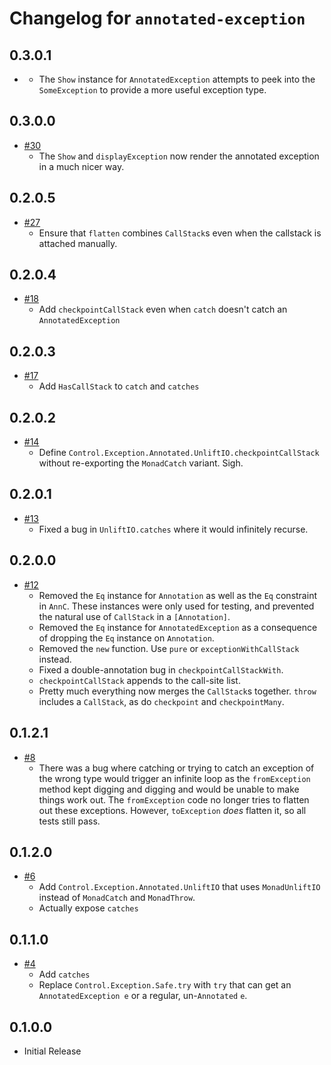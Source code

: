 # Changelog for `annotated-exception`

## 0.3.0.1

- []()
    - The `Show` instance for `AnnotatedException` attempts to peek into the
      `SomeException` to provide a more useful exception type.

## 0.3.0.0

- [#30](https://github.com/parsonsmatt/annotated-exception/pull/30)
    - The `Show` and `displayException` now render the annotated exception in a
      much nicer way.

## 0.2.0.5

- [#27](https://github.com/parsonsmatt/annotated-exception/pull/27)
    - Ensure that `flatten` combines `CallStack`s even when the callstack is
      attached manually.

## 0.2.0.4

- [#18](https://github.com/parsonsmatt/annotated-exception/pull/18)
    - Add `checkpointCallStack` even when `catch` doesn't catch an
      `AnnotatedException`

## 0.2.0.3

- [#17](https://github.com/parsonsmatt/annotated-exception/pull/17)
    - Add `HasCallStack` to `catch` and `catches`

## 0.2.0.2

- [#14](https://github.com/parsonsmatt/annotated-exception/pull/14)
    - Define `Control.Exception.Annotated.UnliftIO.checkpointCallStack` without
      re-exporting the `MonadCatch` variant. Sigh.

## 0.2.0.1

- [#13](https://github.com/parsonsmatt/annotated-exception/pull/13)
    - Fixed a bug in `UnliftIO.catches` where it would infinitely recurse.

## 0.2.0.0

- [#12](https://github.com/parsonsmatt/annotated-exception/pull/12)
    - Removed the `Eq` instance for `Annotation` as well as the `Eq` constraint
      in `AnnC`. These instances were only used for testing, and prevented the
      natural use of `CallStack` in a `[Annotation]`.
    - Removed the `Eq` instance for `AnnotatedException` as a consequence of
      dropping the `Eq` instance on `Annotation`.
    - Removed the `new` function. Use `pure` or `exceptionWithCallStack` instead.
    - Fixed a double-annotation bug in `checkpointCallStackWith`.
    - `checkpointCallStack` appends to the call-site list.
    - Pretty much everything now merges the `CallStack`s together. `throw`
      includes a `CallStack`, as do `checkpoint` and `checkpointMany`.

## 0.1.2.1

- [#8](https://github.com/parsonsmatt/annotated-exception/pull/8)
    - There was a bug where catching or trying to catch an exception of the
      wrong type would trigger an infinite loop as the `fromException` method
      kept digging and digging and would be unable to make things work out. The
      `fromException` code no longer tries to flatten out these exceptions.
      However, `toException` *does* flatten it, so all tests still pass.

## 0.1.2.0

- [#6](https://github.com/parsonsmatt/annotated-exception/pull/6)
    - Add `Control.Exception.Annotated.UnliftIO` that uses `MonadUnliftIO`
      instead of `MonadCatch` and `MonadThrow`.
    - Actually expose `catches`

## 0.1.1.0

- [#4](https://github.com/parsonsmatt/annotated-exception/pull/4)
    - Add `catches`
    - Replace `Control.Exception.Safe.try` with `try` that can get an
      `AnnotatedException e` or a regular, un-`Annotated` `e`.

## 0.1.0.0

- Initial Release
